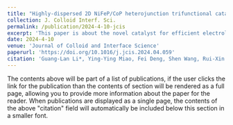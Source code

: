 ```yaml
---
title: "Highly-dispersed 2D NiFeP/CoP heterojunction trifunctional catalyst for efficient electrolysis of water and urea"
collection: J. Colloid Interf. Sci.
permalink: /publication/2024-4-10-jcis
excerpt: 'This paper is about the novel catalyst for efficient electrolysis of water and urea'
date: 2024-4-10
venue: 'Journal of Colloid and Interface Science'
paperurl: 'https://doi.org/10.1016/j.jcis.2024.04.059'
citation: 'Guang-Lan Li*, Ying-Ying Miao, Fei Deng, Shen Wang, Rui-Xin Wang, Wei-Hang Lu, Ru-Liang Chen, 2024. &quot;Highly-dispersed 2D NiFeP/CoP heterojunction trifunctional catalyst for efficient electrolysis of water and urea &quot; <i>J. Colloid Interf. Sci.</i>, 667, 543-552'
---
```


The contents above will be part of a list of publications, if the user clicks the link for the publication than the contents of section will be rendered as a full page, allowing you to provide more information about the paper for the reader. When publications are displayed as a single page, the contents of the above "citation" field will automatically be included below this section in a smaller font.
